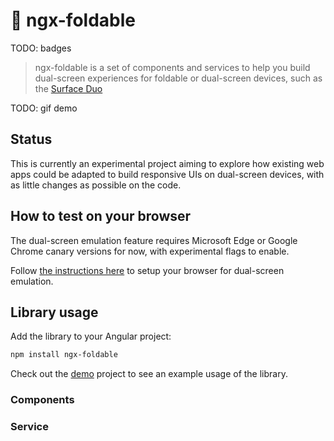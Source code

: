 # :book: ngx-foldable

TODO: badges

> ngx-foldable is a set of components and services to help you build dual-screen experiences for foldable or dual-screen devices, such as the [Surface Duo](https://docs.microsoft.com/dual-screen/web/?WT.mc_id=javascript-0000-yolasors)

TODO: gif demo

## Status

This is currently an experimental project aiming to explore how existing web apps could be adapted to build responsive UIs on dual-screen devices, with as little changes as possible on the code.

## How to test on your browser

The dual-screen emulation feature requires Microsoft Edge or Google Chrome canary versions for now, with experimental flags to enable.

Follow [the instructions here](https://devblogs.microsoft.com/surface-duo/build-and-test-dual-screen-web-apps/?WT.mc_id=javascript-0000-yolasors#build-and-test-on-the-desktop) to setup your browser for dual-screen emulation.

## Library usage

Add the library to your Angular project:

```sh
npm install ngx-foldable
```

Check out the [demo](./projects/demo) project to see an example usage of the library.

### Components

### Service

